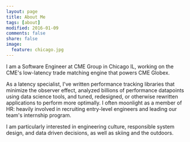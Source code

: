 ```yaml
---
layout: page
title: About Me
tags: [about]
modified: 2016-01-09
comments: false
share: false
image:
  feature: chicago.jpg
---
```


I am a Software Engineer at CME Group in Chicago IL, working on the CME's low-latency trade matching engine that powers CME Globex.  

As a latency specialist, I've written performance tracking libraries that minimize the observer effect, analyzed billions of performance datapoints using data science tools, and tuned, redesigned, or otherwise rewritten applications to perform more optimally.  I often moonlight as a member of HR: heavily involved in recruiting entry-level engineers and leading our team's internship program.

I am particularly interested in engineering culture, responsible system design, and data driven decisions, as well as skiing and the outdoors.
